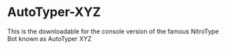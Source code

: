 # AutoTyper-XYZ
This is the downloadable for the console version of the famous NitroType Bot known as AutoTyper XYZ
